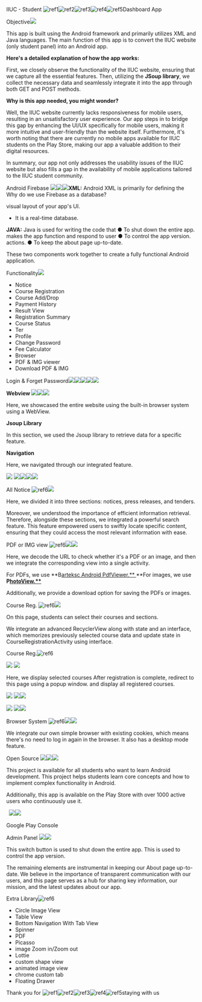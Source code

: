 IIUC - Student  ![ref1]![ref2]![ref3]![ref4]![ref5]Dashboard   App 

Objective![](images/Aspose.Words.e9d37bbc-049d-49a2-94eb-231991d0dd8c.006.png)

This app is built using the Android framework and primarily utilizes XML and Java languages. The main function of this app is to convert the IIUC website (only student panel) into an Android app.

**Here's a detailed explanation of how the app works:**

First, we closely observe the functionality of the IIUC website, ensuring that we capture all the essential features. Then, utilizing the **JSoup library**, we collect the necessary data and seamlessly integrate it into the app through both GET and POST methods.

**Why is this app needed, you might wonder?**

Well, the IIUC website currently lacks responsiveness for mobile users, resulting in an unsatisfactory user experience. Our app steps in to bridge this gap by enhancing the UI/UX specifically for mobile users, making it more intuitive and user-friendly than the website itself. Furthermore, it's worth noting that there are currently no mobile apps available for IIUC students on the Play Store, making our app a valuable addition to their digital resources.

In summary, our app not only addresses the usability issues of the IIUC website but also fills a gap in the availability of mobile applications tailored to the IIUC student community.

Android Firebase ![](Aspose.Words.e9d37bbc-049d-49a2-94eb-231991d0dd8c.007.png)![](Aspose.Words.e9d37bbc-049d-49a2-94eb-231991d0dd8c.008.png)![](Aspose.Words.e9d37bbc-049d-49a2-94eb-231991d0dd8c.009.png)**XML:** Android XML is primarily for defining the  Why do we use Firebase as a database?

visual layout of your app's UI.

- It is a real-time database.

**JAVA:** Java is used for writing the code that  ● To shut down the entire app. makes the app function and respond to user  ● To control the app version. actions.  ● To keep the about page up-to-date.

These two components work together to create a fully functional Android application.

Functionality![](Aspose.Words.e9d37bbc-049d-49a2-94eb-231991d0dd8c.010.png)

- Notice
- Course Registration
- Course Add/Drop
- Payment History
- Result View
- Registration Summary
- Course Status
- Ter
- Profile
- Change Password
- Fee Calculator
- Browser
- PDF & IMG viewer
- Download PDF & IMG

Login & Forget Password![](Aspose.Words.e9d37bbc-049d-49a2-94eb-231991d0dd8c.011.png)![](Aspose.Words.e9d37bbc-049d-49a2-94eb-231991d0dd8c.012.jpeg)![](Aspose.Words.e9d37bbc-049d-49a2-94eb-231991d0dd8c.013.jpeg)![](Aspose.Words.e9d37bbc-049d-49a2-94eb-231991d0dd8c.014.jpeg)![](Aspose.Words.e9d37bbc-049d-49a2-94eb-231991d0dd8c.015.jpeg)

**Webview ![](Aspose.Words.e9d37bbc-049d-49a2-94eb-231991d0dd8c.016.png)![](Aspose.Words.e9d37bbc-049d-49a2-94eb-231991d0dd8c.017.jpeg)![](Aspose.Words.e9d37bbc-049d-49a2-94eb-231991d0dd8c.018.png)**

Here, we showcased the entire website  using the built-in browser system using  a WebView. 

**Jsoup Library** 

In this section, we used the Jsoup library  to retrieve data for a specific feature. 

**Navigation** 

Here, we navigated through our  integrated feature. 

![](Aspose.Words.e9d37bbc-049d-49a2-94eb-231991d0dd8c.019.png)   ![](Aspose.Words.e9d37bbc-049d-49a2-94eb-231991d0dd8c.020.png)![](Aspose.Words.e9d37bbc-049d-49a2-94eb-231991d0dd8c.021.png)![](Aspose.Words.e9d37bbc-049d-49a2-94eb-231991d0dd8c.022.png)![](Aspose.Words.e9d37bbc-049d-49a2-94eb-231991d0dd8c.023.jpeg)

All Notice ![ref6]![](Aspose.Words.e9d37bbc-049d-49a2-94eb-231991d0dd8c.025.jpeg)

Here, we divided it into three sections: notices, press  releases, and tenders. 

Moreover, we understood the importance of efficient  information retrieval. Therefore, alongside these  sections, we integrated a powerful search feature. This  feature empowered users to swiftly locate specific  content, ensuring that they could access the most  relevant information with ease. 

PDF or IMG view ![ref6]![](Aspose.Words.e9d37bbc-049d-49a2-94eb-231991d0dd8c.026.jpeg)![](Aspose.Words.e9d37bbc-049d-49a2-94eb-231991d0dd8c.027.jpeg)

Here, we decode the URL to check whether it's a PDF or  an image, and then we integrate the corresponding  view into a single activity. 

For PDFs, we use **B[arteksc Android PdfViewer.** ](https://github.com/barteksc/AndroidPdfViewer)**For images, we use **P[hotoView.** ](https://github.com/Baseflow/PhotoView#photoview)**

Additionally, we provide a download option for saving  the PDFs or images. 

Course Reg. ![ref6]![](Aspose.Words.e9d37bbc-049d-49a2-94eb-231991d0dd8c.028.jpeg)

On this page, students can select their courses and  sections. 

We integrate an advanced RecyclerView along with  state and an interface, which memorizes previously  selected course data and update state in  CourseRegistrationActivity using interface. 

Course Reg.![ref6]

![](Aspose.Words.e9d37bbc-049d-49a2-94eb-231991d0dd8c.029.png) ![](Aspose.Words.e9d37bbc-049d-49a2-94eb-231991d0dd8c.030.jpeg)

Here, we display selected courses  After registration is complete, redirect to this page using a popup window. and display all registered courses.

![](Aspose.Words.e9d37bbc-049d-49a2-94eb-231991d0dd8c.031.png) ![](Aspose.Words.e9d37bbc-049d-49a2-94eb-231991d0dd8c.032.jpeg)![](Aspose.Words.e9d37bbc-049d-49a2-94eb-231991d0dd8c.033.jpeg)

![](Aspose.Words.e9d37bbc-049d-49a2-94eb-231991d0dd8c.034.png) ![](Aspose.Words.e9d37bbc-049d-49a2-94eb-231991d0dd8c.035.jpeg)![](Aspose.Words.e9d37bbc-049d-49a2-94eb-231991d0dd8c.036.jpeg)

Browser System ![ref6]![](Aspose.Words.e9d37bbc-049d-49a2-94eb-231991d0dd8c.037.jpeg)![](Aspose.Words.e9d37bbc-049d-49a2-94eb-231991d0dd8c.038.jpeg)

We integrate our own simple browser with existing  cookies, which means there's no need to log in again in  the browser. It also has a desktop mode feature. 

Open Source ![](Aspose.Words.e9d37bbc-049d-49a2-94eb-231991d0dd8c.039.png)![](Aspose.Words.e9d37bbc-049d-49a2-94eb-231991d0dd8c.040.jpeg)![](Aspose.Words.e9d37bbc-049d-49a2-94eb-231991d0dd8c.041.jpeg)

This project is available for all students who want to  learn Android development. This project helps students  learn core concepts and how to implement complex  functionality in Android. 

Additionally, this app is available on the Play Store with  over 1000 active users who continuously use it. 

` `![](Aspose.Words.e9d37bbc-049d-49a2-94eb-231991d0dd8c.042.png)![](Aspose.Words.e9d37bbc-049d-49a2-94eb-231991d0dd8c.043.png)

Google Play Console

Admin Panel ![](Aspose.Words.e9d37bbc-049d-49a2-94eb-231991d0dd8c.044.png)![](Aspose.Words.e9d37bbc-049d-49a2-94eb-231991d0dd8c.045.jpeg)

This switch button is used to shut down the entire app. This is used to control the app version. 

The remaining elements are instrumental in keeping our  About page up-to-date. We believe in the importance  of transparent communication with our users, and this  page serves as a hub for sharing key information, our  mission, and the latest updates about our app. 

Extra Library![ref6]

- Circle Image View
- Table View
- Bottom Navigation With Tab View
- Spinner
- PDF
- Picasso
- image Zoom in/Zoom out
- Lottie
- custom shape view
- animated image view
- chrome custom tab
- Floating Drawer

Thank you for  ![ref1]![ref2]![ref3]![ref4]![ref5]staying with us 

[ref1]: Aspose.Words.e9d37bbc-049d-49a2-94eb-231991d0dd8c.001.png
[ref2]: Aspose.Words.e9d37bbc-049d-49a2-94eb-231991d0dd8c.002.png
[ref3]: Aspose.Words.e9d37bbc-049d-49a2-94eb-231991d0dd8c.003.jpeg
[ref4]: Aspose.Words.e9d37bbc-049d-49a2-94eb-231991d0dd8c.004.jpeg
[ref5]: Aspose.Words.e9d37bbc-049d-49a2-94eb-231991d0dd8c.005.png
[ref6]: Aspose.Words.e9d37bbc-049d-49a2-94eb-231991d0dd8c.024.png

